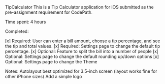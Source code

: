 TipCalculator
This is a Tip Calculator application for iOS submitted as the pre-assignment requirement for CodePath.

Time spent: 4 hours

Completed:

[x] Required: User can enter a bill amount, choose a tip percentage, and see the tip and total values.
[x] Required: Settings page to change the default tip percentage.
[x] Optional: Feature to split the bill into a number of people
[x] Optional: Settings page to change the default rounding up/down options
[x] Optional: Settings page to change the Theme

Notes: Autolayout best optimized for 3.5-inch screen (layout works fine for other iPhone sizes)
Add a simple logo